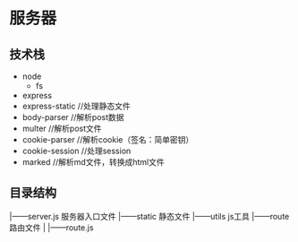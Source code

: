 # 服务器
## 技术栈
 + node
    + fs
 + express
 + express-static   //处理静态文件
 + body-parser      //解析post数据
 + multer           //解析post文件
 + cookie-parser    //解析cookie（签名：简单密钥）
 + cookie-session   //处理session
 + marked           //解析md文件，转换成html文件


## 目录结构
|——server.js   服务器入口文件
|——static      静态文件
|——utils       js工具
|——route       路由文件
|   |——route.js